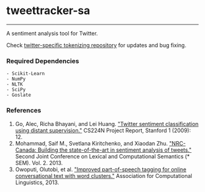# tweettracker-sa
---
A sentiment analysis tool for Twitter.

Check [twitter-specific tokenizing repository](https://github.com/myleott/ark-twokenize-py) for updates and bug fixing. 

### Required Dependencies
    - Scikit-Learn
    - NumPy
    - NLTK
    - SciPy
    - Goslate

### References
1. Go, Alec, Richa Bhayani, and Lei Huang. ["Twitter sentiment classification using distant supervision."](http://cs.stanford.edu/people/alecmgo/papers/TwitterDistantSupervision09.pdf) CS224N Project Report, Stanford 1 (2009): 12.
2. Mohammad, Saif M., Svetlana Kiritchenko, and Xiaodan Zhu. ["NRC-Canada: Building the state-of-the-art in sentiment analysis of tweets."](http://www.aclweb.org/website/old_anthology/S/S13/S13-2.pdf#page=357) Second Joint Conference on Lexical and Computational Semantics (* SEM). Vol. 2. 2013.
3. Owoputi, Olutobi, et al. ["Improved part-of-speech tagging for online conversational text with word clusters."](http://repository.cmu.edu/cgi/viewcontent.cgi?article=1039&context=lti) Association for Computational Linguistics, 2013.